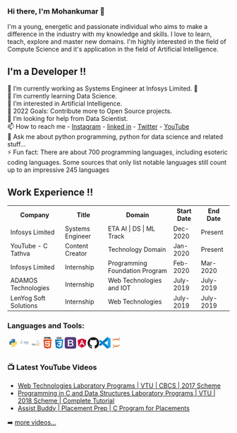 ### Hi there, I'm Mohankumar 👋

I'm a young, energetic and passionate individual who aims to make a difference in the industry with my knowledge and skills. I love to learn, teach, explore and master new domains. I'm highly interested in the field of Compute Science and it's application in the field of Artificial Intelligence.

## I'm a Developer !!

🔭 I’m currently working as Systems Engineer at Infosys Limited. 🤣 <br>
🌱 I’m currently learning Data Science. <br>
👀 I’m interested in Artificial Intelligence. <br>
🥅 2022 Goals: Contribute more to Open Source projects. <br>
🤔 I’m looking for help from Data Scientist. <br>
📫 How to reach me - <a href="https://www.instagram.com/rvishalmohan/">Instagram</a>
                    - <a href="https://www.linkedin.com/in/mohankumar-m-c-47621a150/">linked in</a>
                    - <a href="https://twitter.com/Mohankumarmc498">Twitter</a>
                    - <a href="https://www.youtube.com/channel/UCLHDs5zI_SCykBa6Fv-Os2g">YouTube</a>
                     <br>
💬 Ask me about python programming, python for data science and related stuff... <br>
⚡ Fun fact: There are about 700 programming languages, including esoteric coding languages. Some sources that only list notable languages still count up to an impressive 245 languages
<br>

## Work Experience !!

<table>
   <tr>
    <th>Company</th>
    <th>Title</th>
    <th>Domain</th>
    <th>Start Date</th>
    <th>End Date</th>
  </tr>  
  <tr>
    <td>Infosys Limited</td>
    <td>Systems Engineer</td>
    <td>ETA AI | DS | ML Track</td>
    <td>Dec-2020</td>
    <td>Present</td>
  </tr>
  <tr>
    <td>YouTube - C Tathva</td>
    <td>Content Creator</td>
    <td>Technology Domain</td>
    <td>Jan-2020</td>
    <td>Present</td>
  </tr>
  <tr>
    <td>Infosys Limited</td>
    <td>Internship</td>
    <td>Programming Foundation Program</td>
    <td>Feb-2020</td>
    <td>Mar-2020</td>
  </tr>
  <tr>
    <td>ADAMOS Technologies</td>
    <td>Internship</td>
    <td>Web Technologies and IOT</td>
    <td>July-2019</td>
    <td>July-2019</td>
  </tr>
  <tr>
    <td>LenYog Soft Solutions</td>
    <td>Internship</td>
    <td>Web Technologies</td>
    <td>July-2019</td>
    <td>July-2019</td>
  </tr>
</table>

<!-- <details>
  <summary>:zap: GitHub Stats</summary>

  <img align="left" alt="codeSTACKr's GitHub Stats" src="https://github-readme-stats.codestackr.vercel.app/api?username=rvishalmohan98&show_icons=true&hide_border=true" />

</details> -->

### Languages and Tools:

<img align="left" alt="python" width="26px" src="https://raw.githubusercontent.com/github/explore/78df643247d429f6cc873026c0622819ad797942/topics/python/python.png" />
<img align="left" alt="java" width="26px" src="https://raw.githubusercontent.com/github/explore/78df643247d429f6cc873026c0622819ad797942/topics/java/java.png" />
<img align="left" alt="SQL" width="26px" src="https://raw.githubusercontent.com/github/explore/80688e429a7d4ef2fca1e82350fe8e3517d3494d/topics/mysql/mysql.png" />
<img align="left" alt="HTML5" width="26px" src="https://raw.githubusercontent.com/github/explore/80688e429a7d4ef2fca1e82350fe8e3517d3494d/topics/html/html.png" />
<img align="left" alt="CSS3" width="26px" src="https://raw.githubusercontent.com/github/explore/80688e429a7d4ef2fca1e82350fe8e3517d3494d/topics/css/css.png" />
<img align="left" alt="bootstrap" width="26px" src="https://raw.githubusercontent.com/github/explore/80688e429a7d4ef2fca1e82350fe8e3517d3494d/topics/bootstrap/bootstrap.png" />
<img align="left" alt="angular" width="26px" src="https://raw.githubusercontent.com/github/explore/80688e429a7d4ef2fca1e82350fe8e3517d3494d/topics/angular/angular.png" />

<img align="left" alt="GitHub" width="26px" src="https://raw.githubusercontent.com/github/explore/78df643247d429f6cc873026c0622819ad797942/topics/github/github.png" />
<img align="left" alt="Visual Studio Code" width="26px" src="https://raw.githubusercontent.com/github/explore/80688e429a7d4ef2fca1e82350fe8e3517d3494d/topics/visual-studio-code/visual-studio-code.png" />
<img align="left" alt="jupyter-notebook" width="26px" src="https://raw.githubusercontent.com/github/explore/78df643247d429f6cc873026c0622819ad797942/topics/jupyter-notebook/jupyter-notebook.png" />

<br />
<br />

### 📺 Latest YouTube Videos

<!-- YOUTUBE:START -->
- [Web Technologies Laboratory Programs | VTU | CBCS | 2017 Scheme](https://www.youtube.com/playlist?list=PL9h4mXP3d6l9DjTJFQFFm3ylux7GIXF9A)
- [Programming in C and Data Structures Laboratory Programs | VTU | 2018 Scheme | Complete Tutorial](https://www.youtube.com/playlist?list=PL9h4mXP3d6l_2gSjeYXLTOYGyXLzuyR4c)
- [Assist Buddy | Placement Prep | C Program for Placements](https://www.youtube.com/playlist?list=PL9h4mXP3d6l9BgJJioffvZJWCjP0dGXj5)


<!-- YOUTUBE:END -->

➡️ [more videos...](https://www.youtube.com/channel/UCLHDs5zI_SCykBa6Fv-Os2g)
